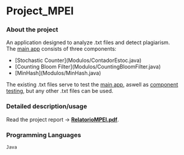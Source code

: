 # Project_MPEI

### About the project
An application designed to analyze .txt files and detect plagiarism.<br>
The [main app](DemonstracaoConjunta/Main.java) consists of three components:
<ul>
<li>[Stochastic Counter](Modulos/ContadorEstoc.java)</li>
<li>[Counting Bloom Filter](Modulos/CountingBloomFilter.java)</li>
<li>[MinHash](Modulos/MinHash.java)</li>
</ul>

The existing .txt files serve to test the [main app](DemonstracaoConjunta/Main.java), aswell as [component testing](TestesModulos), but any other .txt files can be used.

### Detailed description/usage
Read the project report -> [**RelatorioMPEI.pdf**](RelatorioMPEI.pdf).

### Programming Languages
`Java`
